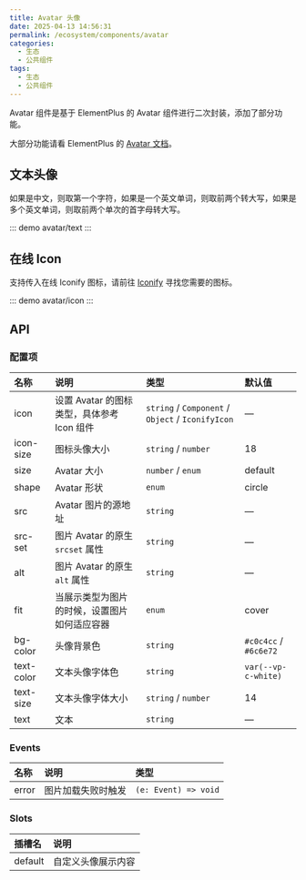 ```yaml
---
title: Avatar 头像
date: 2025-04-13 14:56:31
permalink: /ecosystem/components/avatar
categories:
  - 生态
  - 公共组件
tags:
  - 生态
  - 公共组件
---
```


Avatar 组件是基于 ElementPlus 的 Avatar 组件进行二次封装，添加了部分功能。

大部分功能请看 ElementPlus 的 [Avatar 文档](https://element-plus.org/zh-CN/component/avatar.html)。

## 文本头像

如果是中文，则取第一个字符，如果是一个英文单词，则取前两个转大写，如果是多个英文单词，则取前两个单次的首字母转大写。

::: demo
avatar/text
:::

## 在线 Icon

支持传入在线 Iconify 图标，请前往 [Iconify](https://iconify.design) 寻找您需要的图标。

::: demo
avatar/icon
:::

## API

### 配置项

| 名称       | 说明                                         | 类型                                              | 默认值                |
| :--------- | :------------------------------------------- | :------------------------------------------------ | :-------------------- |
| icon       | 设置 Avatar 的图标类型，具体参考 Icon 组件   | `string` / `Component` / `Object` / `IconifyIcon` | —                     |
| icon-size  | 图标头像大小                                 | `string` / `number`                               | 18                    |
| size       | Avatar 大小                                  | `number` / `enum`                                 | default               |
| shape      | Avatar 形状                                  | `enum`                                            | circle                |
| src        | Avatar 图片的源地址                          | `string`                                          | —                     |
| src-set    | 图片 Avatar 的原生 `srcset` 属性             | `string`                                          | —                     |
| alt        | 图片 Avatar 的原生 `alt` 属性                | `string`                                          | —                     |
| fit        | 当展示类型为图片的时候，设置图片如何适应容器 | `enum`                                            | cover                 |
| bg-color   | 头像背景色                                   | `string`                                          | `#c0c4cc` / `#6c6e72` |
| text-color | 文本头像字体色                               | `string`                                          | `var(--vp-c-white)`   |
| text-size  | 文本头像字体大小                             | `string` / `number`                               | 14                    |
| text       | 文本                                         | `string`                                          | —                     |

### Events

| 名称  | 说明               | 类型                 |
| :---- | :----------------- | :------------------- |
| error | 图片加载失败时触发 | `(e: Event) => void` |

### Slots

| 插槽名  | 说明               |
| :------ | :----------------- |
| default | 自定义头像展示内容 |
